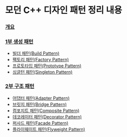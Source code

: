 # 모던 C++ 디자인 패턴 정리 내용

### [개요](https://github.com/JeHeeYu/Book-Reviews/tree/main/Design%20Pattern/%EB%AA%A8%EB%8D%98%20C%2B%2B%20%EB%94%94%EC%9E%90%EC%9D%B8%20%ED%8C%A8%ED%84%B4/1%EC%9E%A5%20%EA%B0%9C%EC%9A%94)

### [1부 생성 패턴](https://github.com/JeHeeYu/Book-Reviews/tree/main/Design%20Pattern/%EB%AA%A8%EB%8D%98%20C%2B%2B%20%EB%94%94%EC%9E%90%EC%9D%B8%20%ED%8C%A8%ED%84%B4/1%EB%B6%80%20%EC%83%9D%EC%84%B1%20%ED%8C%A8%ED%84%B4)
- [빌더 패턴(Build Pattern)](https://github.com/JeHeeYu/Book-Reviews/tree/main/Design%20Pattern/%EB%AA%A8%EB%8D%98%20C%2B%2B%20%EB%94%94%EC%9E%90%EC%9D%B8%20%ED%8C%A8%ED%84%B4/1%EB%B6%80%20%EC%83%9D%EC%84%B1%20%ED%8C%A8%ED%84%B4/%EB%B9%8C%EB%8D%94%20%ED%8C%A8%ED%84%B4(Builder%20Pattern))
- [팩토리 패턴(Factory Pattern)](https://github.com/JeHeeYu/Book-Reviews/tree/main/Design%20Pattern/%EB%AA%A8%EB%8D%98%20C%2B%2B%20%EB%94%94%EC%9E%90%EC%9D%B8%20%ED%8C%A8%ED%84%B4/1%EB%B6%80%20%EC%83%9D%EC%84%B1%20%ED%8C%A8%ED%84%B4/%ED%8C%A9%ED%86%A0%EB%A6%AC(Factory))
- [프로토타입 패턴(Prototype Pattern)](https://github.com/JeHeeYu/Book-Reviews/tree/main/Design%20Pattern/%EB%AA%A8%EB%8D%98%20C%2B%2B%20%EB%94%94%EC%9E%90%EC%9D%B8%20%ED%8C%A8%ED%84%B4/1%EB%B6%80%20%EC%83%9D%EC%84%B1%20%ED%8C%A8%ED%84%B4/%ED%94%84%EB%A1%9C%ED%86%A0%ED%83%80%EC%9E%85(Prototype))
- [싱글턴 패턴(Singleton Pattern)](https://github.com/JeHeeYu/Book-Reviews/tree/main/Design%20Pattern/%EB%AA%A8%EB%8D%98%20C%2B%2B%20%EB%94%94%EC%9E%90%EC%9D%B8%20%ED%8C%A8%ED%84%B4/1%EB%B6%80%20%EC%83%9D%EC%84%B1%20%ED%8C%A8%ED%84%B4/%EC%8B%B1%EA%B8%80%ED%84%B4(Singleton))

### [2부 구조 패턴](https://github.com/JeHeeYu/Book-Reviews/tree/main/Design%20Pattern/%EB%AA%A8%EB%8D%98%20C%2B%2B%20%EB%94%94%EC%9E%90%EC%9D%B8%20%ED%8C%A8%ED%84%B4/2%EB%B6%80%20%EA%B5%AC%EC%A1%B0%20%ED%8C%A8%ED%84%B4)
- [어댑터 패턴(Adapter Pattern)](https://github.com/JeHeeYu/Book-Reviews/tree/main/Design%20Pattern/%EB%AA%A8%EB%8D%98%20C++%20%EB%94%94%EC%9E%90%EC%9D%B8%20%ED%8C%A8%ED%84%B4/2%EB%B6%80%20%EA%B5%AC%EC%A1%B0%20%ED%8C%A8%ED%84%B4/%EC%96%B4%EB%8C%91%ED%84%B0%20%ED%8C%A8%ED%84%B4(Adapter%20Pattern))
- [브릿지 패턴(Bridge Pattern)](https://github.com/JeHeeYu/Book-Reviews/tree/main/Design%20Pattern/%EB%AA%A8%EB%8D%98%20C%2B%2B%20%EB%94%94%EC%9E%90%EC%9D%B8%20%ED%8C%A8%ED%84%B4/2%EB%B6%80%20%EA%B5%AC%EC%A1%B0%20%ED%8C%A8%ED%84%B4/%EB%B8%8C%EB%A6%BF%EC%A7%80%20%ED%8C%A8%ED%84%B4(Bridge%20Pattern))
- [컴포지트 패턴(Composite Pattern)](https://github.com/JeHeeYu/Book-Reviews/tree/main/Design%20Pattern/%EB%AA%A8%EB%8D%98%20C%2B%2B%20%EB%94%94%EC%9E%90%EC%9D%B8%20%ED%8C%A8%ED%84%B4/2%EB%B6%80%20%EA%B5%AC%EC%A1%B0%20%ED%8C%A8%ED%84%B4/%EC%BB%B4%ED%8F%AC%EC%A7%80%ED%8A%B8%20%ED%8C%A8%ED%84%B4(Composite%20Patteron))
- [데코레이터 패턴(Decorator Pattern)](https://github.com/JeHeeYu/Book-Reviews/tree/main/Design%20Pattern/%EB%AA%A8%EB%8D%98%20C++%20%EB%94%94%EC%9E%90%EC%9D%B8%20%ED%8C%A8%ED%84%B4/2%EB%B6%80%20%EA%B5%AC%EC%A1%B0%20%ED%8C%A8%ED%84%B4/%EB%8D%B0%EC%BD%94%EB%A0%88%EC%9D%B4%ED%84%B0%20%ED%8C%A8%ED%84%B4(Decorator%20Pattern))
- [퍼사드 패턴(Facade Pattern)](https://github.com/JeHeeYu/Book-Reviews/tree/main/Design%20Pattern/%EB%AA%A8%EB%8D%98%20C%2B%2B%20%EB%94%94%EC%9E%90%EC%9D%B8%20%ED%8C%A8%ED%84%B4/2%EB%B6%80%20%EA%B5%AC%EC%A1%B0%20%ED%8C%A8%ED%84%B4/%ED%8D%BC%EC%82%AC%EB%93%9C%20%ED%8C%A8%ED%84%B4(Facade))
- [플라이웨이트 패턴(Flyweight Pattern)](https://github.com/JeHeeYu/Book-Reviews/tree/main/Design%20Pattern/%EB%AA%A8%EB%8D%98%20C%2B%2B%20%EB%94%94%EC%9E%90%EC%9D%B8%20%ED%8C%A8%ED%84%B4/2%EB%B6%80%20%EA%B5%AC%EC%A1%B0%20%ED%8C%A8%ED%84%B4/%ED%8D%BC%EC%82%AC%EB%93%9C%20%ED%8C%A8%ED%84%B4(Facade))
